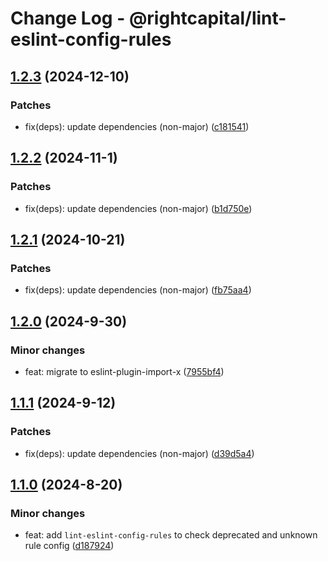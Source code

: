 # Change Log - @rightcapital/lint-eslint-config-rules

<!-- This log was last generated on Tue, 10 Dec 2024 01:57:16 GMT and should not be manually modified. -->

<!-- Start content -->

## [1.2.3](https://github.com/RightCapitalHQ/frontend-style-guide/tree/%40rightcapital%2Flint-eslint-config-rules_v1.2.3) (2024-12-10)

### Patches

- fix(deps): update dependencies (non-major) ([c181541](https://github.com/RightCapitalHQ/frontend-style-guide/commit/c1815412203f6b201bbcd236adab098ec3b44850))

## [1.2.2](https://github.com/RightCapitalHQ/frontend-style-guide/tree/%40rightcapital%2Flint-eslint-config-rules_v1.2.2) (2024-11-1)

### Patches

- fix(deps): update dependencies (non-major) ([b1d750e](https://github.com/RightCapitalHQ/frontend-style-guide/commit/b1d750e049489a1712711cea70eeb76c9e730953))

## [1.2.1](https://github.com/RightCapitalHQ/frontend-style-guide/tree/%40rightcapital%2Flint-eslint-config-rules_v1.2.1) (2024-10-21)

### Patches

- fix(deps): update dependencies (non-major) ([fb75aa4](https://github.com/RightCapitalHQ/frontend-style-guide/commit/fb75aa4f31c9f7d674a9914aaaadc2578d96dc5c))

## [1.2.0](https://github.com/RightCapitalHQ/frontend-style-guide/tree/%40rightcapital%2Flint-eslint-config-rules_v1.2.0) (2024-9-30)

### Minor changes

- feat: migrate to eslint-plugin-import-x ([7955bf4](https://github.com/RightCapitalHQ/frontend-style-guide/commit/7955bf4bc1e92198736e102e09d90437b0080a09))

## [1.1.1](https://github.com/RightCapitalHQ/frontend-style-guide/tree/%40rightcapital%2Flint-eslint-config-rules_v1.1.1) (2024-9-12)

### Patches

- fix(deps): update dependencies (non-major) ([d39d5a4](https://github.com/RightCapitalHQ/frontend-style-guide/commit/d39d5a49725baeb6c7a8e2672ca16463c41f8ba2))

## [1.1.0](https://github.com/RightCapitalHQ/frontend-style-guide/tree/%40rightcapital%2Flint-eslint-config-rules_v1.1.0) (2024-8-20)

### Minor changes

- feat: add `lint-eslint-config-rules` to check deprecated and unknown rule config ([d187924](https://github.com/RightCapitalHQ/frontend-style-guide/commit/d187924faedc2247746ae81376b861c6387c38fb))
